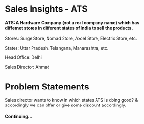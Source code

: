 # Sales Insights - ATS
#### ATS: A Hardware Company (not a real company name) which has differnet stores in different states of India to sell the products. 
Stores: Surge Store, Nomad Store, Axcel Store, Electrix Store, etc.

States: Uttar Pradesh, Telangana, Maharashtra, etc.

Head Office: Delhi

Sales Director: Ahmad

# Problem Statements
Sales director wants to know in which states ATS is doing good? & accordingly we can offer or give some discount accordingly.

#### Continuing...
